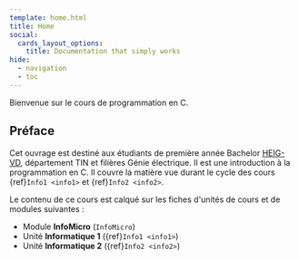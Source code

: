 ```yaml
---
template: home.html
title: Home
social:
  cards_layout_options:
    title: Documentation that simply works
hide:
  - navigation
  - toc
---
```


Bienvenue sur le cours de programmation en C.

## Préface

Cet ouvrage est destiné aux étudiants de première année Bachelor [HEIG-VD](http://heig-vd.ch), département TIN et filières Génie électrique. Il est une introduction à la programmation en C. Il couvre la matière vue durant le cycle des cours {ref}`Info1 <info1>` et {ref}`Info2 <info2>`.

Le contenu de ce cours est calqué sur les fiches d'unités de cours et de modules suivantes :

- Module **InfoMicro** (`InfoMicro`)
- Unité **Informatique 1** ({ref}`Info1 <info1>`)
- Unité **Informatique 2** ({ref}`Info2 <info2>`)